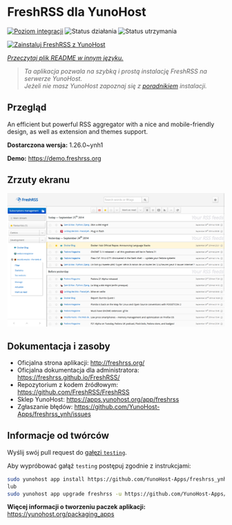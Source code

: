 <!--
To README zostało automatycznie wygenerowane przez <https://github.com/YunoHost/apps/tree/master/tools/readme_generator>
Nie powinno być ono edytowane ręcznie.
-->

# FreshRSS dla YunoHost

[![Poziom integracji](https://apps.yunohost.org/badge/integration/freshrss)](https://ci-apps.yunohost.org/ci/apps/freshrss/)
![Status działania](https://apps.yunohost.org/badge/state/freshrss)
![Status utrzymania](https://apps.yunohost.org/badge/maintained/freshrss)

[![Zainstaluj FreshRSS z YunoHost](https://install-app.yunohost.org/install-with-yunohost.svg)](https://install-app.yunohost.org/?app=freshrss)

*[Przeczytaj plik README w innym języku.](./ALL_README.md)*

> *Ta aplikacja pozwala na szybką i prostą instalację FreshRSS na serwerze YunoHost.*  
> *Jeżeli nie masz YunoHost zapoznaj się z [poradnikiem](https://yunohost.org/install) instalacji.*

## Przegląd

An efficient but powerful RSS aggregator with a nice and mobile-friendly design, as well as extension and themes support.


**Dostarczona wersja:** 1.26.0~ynh1

**Demo:** <https://demo.freshrss.org>

## Zrzuty ekranu

![Zrzut ekranu z FreshRSS](./doc/screenshots/screenshot.png)

## Dokumentacja i zasoby

- Oficjalna strona aplikacji: <http://freshrss.org/>
- Oficjalna dokumentacja dla administratora: <https://freshrss.github.io/FreshRSS/>
- Repozytorium z kodem źródłowym: <https://github.com/FreshRSS/FreshRSS>
- Sklep YunoHost: <https://apps.yunohost.org/app/freshrss>
- Zgłaszanie błędów: <https://github.com/YunoHost-Apps/freshrss_ynh/issues>

## Informacje od twórców

Wyślij swój pull request do [gałęzi `testing`](https://github.com/YunoHost-Apps/freshrss_ynh/tree/testing).

Aby wypróbować gałąź `testing` postępuj zgodnie z instrukcjami:

```bash
sudo yunohost app install https://github.com/YunoHost-Apps/freshrss_ynh/tree/testing --debug
lub
sudo yunohost app upgrade freshrss -u https://github.com/YunoHost-Apps/freshrss_ynh/tree/testing --debug
```

**Więcej informacji o tworzeniu paczek aplikacji:** <https://yunohost.org/packaging_apps>
